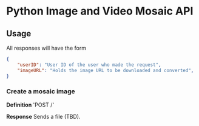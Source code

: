 # Python Image and Video Mosaic API

## Usage

All responses will have the form 

```json
{
    "userID": "User ID of the user who made the request",
    "imageURL": "Holds the image URL to be downloaded and converted",
}
```

### Create a mosaic image

**Definition**
'POST /'

**Response**
Sends a file (TBD).